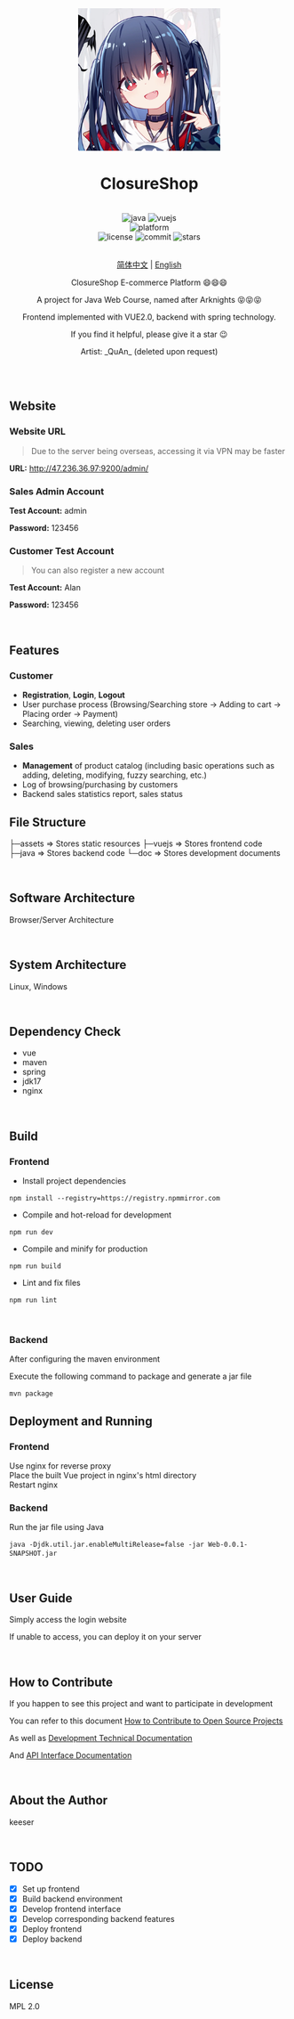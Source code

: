 <div align="center">

<img alt="LOGO" src="assets/closure.jpg" width="256" height="256" />

# ClosureShop

<br>

<div>
    <img alt="java" src="https://img.shields.io/badge/java-17-%2300599C">
    <img alt="vuejs" src="https://img.shields.io/badge/vuejs-2.x-blue">
</div>
<div>
    <img alt="platform" src="https://img.shields.io/badge/platform-Windows%20%7C%20Linux%20-blueviolet">
</div>
<div>
    <img alt="license" src="https://img.shields.io/github/license/Skeeser/ClosureShop">
    <img alt="commit" src="https://img.shields.io/github/commit-activity/m/Skeeser/ClosureShop?color=%23ff69b4">
    <img alt="stars" src="https://img.shields.io/github/stars/Skeeser/ClosureShop?style=social">
</div>
<br>

[简体中文](README.md) | [English](README_EN.md)

ClosureShop E-commerce Platform :smile::smile::smile:

A project for Java Web Course, named after Arknights :stuck_out_tongue_closed_eyes::stuck_out_tongue_closed_eyes::stuck_out_tongue_closed_eyes:

Frontend implemented with VUE2.0, backend with spring technology.

If you find it helpful, please give it a star :wink:​

Artist: \_QuAn\_ (deleted upon request)

<br>

</div>

<br>

## Website
### Website URL
> Due to the server being overseas, accessing it via VPN may be faster

**URL:** http://47.236.36.97:9200/admin/  

### Sales Admin Account

**Test Account:**  admin  

**Password:** 123456

### Customer Test Account
> You can also register a new account

**Test Account:**  Alan  

**Password:** 123456

<br>

## Features

### Customer

- **Registration**, **Login**, **Logout**
- User purchase process (Browsing/Searching store -> Adding to cart -> Placing order -> Payment)
- Searching, viewing, deleting user orders

### Sales

- **Management** of product catalog (including basic operations such as adding, deleting, modifying, fuzzy searching, etc.)
- Log of browsing/purchasing by customers
- Backend sales statistics report, sales status

## File Structure
├─assets => Stores static resources
├─vuejs => Stores frontend code
├─java => Stores backend code
└─doc => Stores development documents

<br>

## Software Architecture

Browser/Server Architecture

<br>

## System Architecture

Linux, Windows

<br>

## Dependency Check
- vue
- maven
- spring
- jdk17
- nginx

<br>

## Build
### Frontend
- Install project dependencies
```shell
npm install --registry=https://registry.npmmirror.com
```
- Compile and hot-reload for development
```shell
npm run dev
```
- Compile and minify for production
```shell
npm run build
```
- Lint and fix files
```shell
npm run lint
```

<br>

### Backend
After configuring the maven environment

Execute the following command to package and generate a jar file  
```shell
mvn package
```

## Deployment and Running
### Frontend
Use nginx for reverse proxy  
Place the built Vue project in nginx's html directory  
Restart nginx

### Backend
Run the jar file using Java  
```shell
java -Djdk.util.jar.enableMultiRelease=false -jar Web-0.0.1-SNAPSHOT.jar
```

<br>

## User Guide

Simply access the login website

If unable to access, you can deploy it on your server  

<br>

## How to Contribute

If you happen to see this project and want to participate in development

You can refer to this document [How to Contribute to Open Source Projects](doc/github参与开源项目流程.md)  

As well as [Development Technical Documentation](doc/dev.md)  

And [API Interface Documentation](doc/api接口文档.md)  

<br>

## About the Author

keeser

<br>

## TODO

- [x] Set up frontend
- [x] Build backend environment
- [x] Develop frontend interface
- [x] Develop corresponding backend features
- [x] Deploy frontend
- [x] Deploy backend

<br>

## License

MPL 2.0

